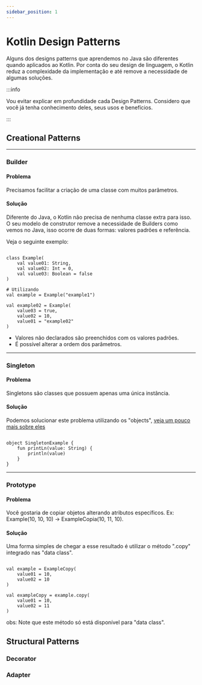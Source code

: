 ```yaml
---
sidebar_position: 1
---
```


# Kotlin Design Patterns

Alguns dos designs patterns que aprendemos no Java são diferentes quando 
aplicados ao Kotlin. Por conta do seu design de linguagem, o Kotlin reduz 
a complexidade da implementação e até remove a necessidade de algumas soluções.

:::info

Vou evitar explicar em profundidade cada Design Patterns.
Considero que você já tenha conhecimento deles, seus usos e benefícios.

:::

## Creational Patterns

---
### Builder

#### Problema

Precisamos facilitar a criação de uma classe com muitos parâmetros.

#### Solução

Diferente do Java, o Kotlin não precisa de nenhuma classe extra para isso. 
O seu modelo de construtor remove a necessidade de Builders como vemos no Java, 
isso ocorre de duas formas: valores padrões e referência.

Veja o seguinte exemplo:
```shell

class Example(
    val value01: String,
    val value02: Int = 0,
    val value03: Boolean = false
)

# Utilizando
val example = Example("example1")

val example02 = Example(
    value03 = true,
    value02 = 10,
    value01 = "example02"
)

```

- Valores não declarados são preenchidos com os valores padrões. 
- É possível alterar a ordem dos parâmetros.

---
### Singleton

#### Problema

Singletons são classes que possuem apenas uma única instância.

#### Solução

Podemos solucionar este problema utilizando os "objects", [veja um pouco mais
sobre eles](https://kotlinlang.org/docs/object-declarations.html#object-declarations-overview)

```shell

object SingletonExample {
    fun printLn(value: String) {
        println(value)
    }
}

```

---
### Prototype

#### Problema

Você gostaria de copiar objetos alterando atributos específicos. Ex:
Example(10, 10, 10) -> ExampleCopia(10, 11, 10).

#### Solução

Uma forma simples de chegar a esse resultado é utilizar o método ".copy" integrado
nas "data class".

````shell

val example = ExampleCopy(
    value01 = 10,
    value02 = 10
)

val exampleCopy = example.copy(
    value01 = 10,
    value02 = 11
)

````

obs: Note que este método só está disponível para "data class".

## Structural Patterns

### Decorator

### Adapter